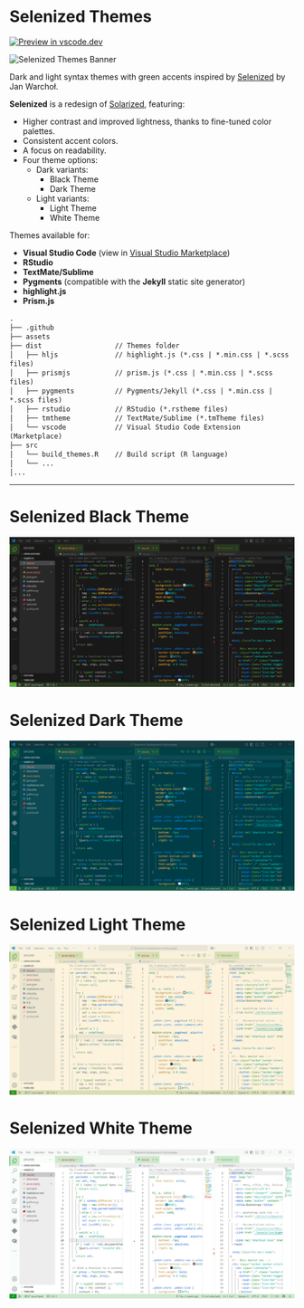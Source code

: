 # Selenized Themes

[![Preview in
vscode.dev](https://img.shields.io/badge/preview%20in-vscode.dev-blue)](https://vscode.dev/editor/theme/dieghernan.selenized-theme/Selenized%20Dark%20Theme)

![Selenized Themes
Banner](https://raw.githubusercontent.com/dieghernan/selenized-theme/main/assets/banner.png)

Dark and light syntax themes with green accents inspired by
[Selenized](https://github.com/jan-warchol/selenized/tree/master) by Jan
Warchoł.

**Selenized** is a redesign of
[Solarized](https://ethanschoonover.com/solarized/), featuring:

-   Higher contrast and improved lightness, thanks to fine-tuned color palettes.
-   Consistent accent colors.
-   A focus on readability.
-   Four theme options:
    -   Dark variants:
        -   Black Theme
        -   Dark Theme
    -   Light variants:
        -   Light Theme
        -   White Theme


Themes available for:

-   **Visual Studio Code** (view in [Visual Studio
    Marketplace](https://marketplace.visualstudio.com/items?itemName=dieghernan.selenized-theme))
-   **RStudio**
-   **TextMate/Sublime**
-   **Pygments** (compatible with the **Jekyll** static site generator)
-   **highlight.js**
-   **Prism.js**

```         
.
├── .github
├── assets
├── dist                  // Themes folder
│   ├── hljs              // highlight.js (*.css | *.min.css | *.scss files)
│   ├── prismjs           // prism.js (*.css | *.min.css | *.scss files)
│   ├── pygments          // Pygments/Jekyll (*.css | *.min.css | *.scss files)
│   ├── rstudio           // RStudio (*.rstheme files)
│   ├── tmtheme           // TextMate/Sublime (*.tmTheme files)
│   └── vscode            // Visual Studio Code Extension (Marketplace)
├── src
│   └── build_themes.R    // Build script (R language)
│   └── ...
│...
```

--------------------------------------------------------------------------------


# Selenized Black Theme

![Black](https://raw.githubusercontent.com/dieghernan/selenized-theme/main/assets/screenshot-black.png)

# Selenized Dark Theme

![Dark](https://raw.githubusercontent.com/dieghernan/selenized-theme/main/assets/screenshot-dark.png)

# Selenized Light Theme

![Light](https://raw.githubusercontent.com/dieghernan/selenized-theme/main/assets/screenshot-light.png)

# Selenized White Theme

![White](https://raw.githubusercontent.com/dieghernan/selenized-theme/main/assets/screenshot-white.png)

